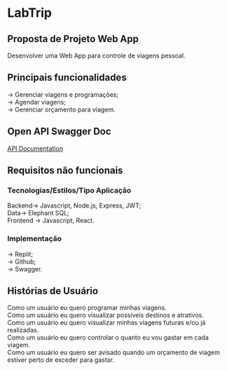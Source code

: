 # LabTrip

<h2>Proposta de Projeto Web App</h2>
  <p>Desenvolver uma Web App para controle de viagens pessoal.</p>

<h2>Principais funcionalidades</h2>
  <p> -> Gerenciar viagens e programações;<br>
      -> Agendar viagens;<br>
      -> Gerenciar orçamento para viagem.
  </p>

<h2>Open API Swagger Doc</h2>
<a target="_blank" href="https://app.swaggerhub.com/apis/B4tzz/lab-trip/1.0">API Documentation</a>

<h2>Requisitos não funcionais</h2>

<h3>Tecnologias/Estilos/Tipo Aplicação</h3>
  <p> 
Backend-> Javascript, Node.js, Express, JWT;<br>
Data-> Elephant SQL;<br>
Frontend -> Javascript, React.
  </p>

<h3>Implementação</h3>
  <p> 
-> Replit;<br>
-> Github;<br>
-> Swagger.
  </p>

<h2>Histórias de Usuário</h2>
<p>Como um usuário eu quero programar minhas viagens.<br>
Como um usuário eu quero visualizar possíveis destinos e atrativos.<br>
Como um usuário eu quero visualizar minhas viagens futuras e/ou já realizadas.<br>
Como um usuário eu quero controlar o quanto eu vou gastar em cada viagem.<br>
Como um usuário eu quero ser avisado quando um orçamento de viagem estiver perto de exceder para gastar.</p>

